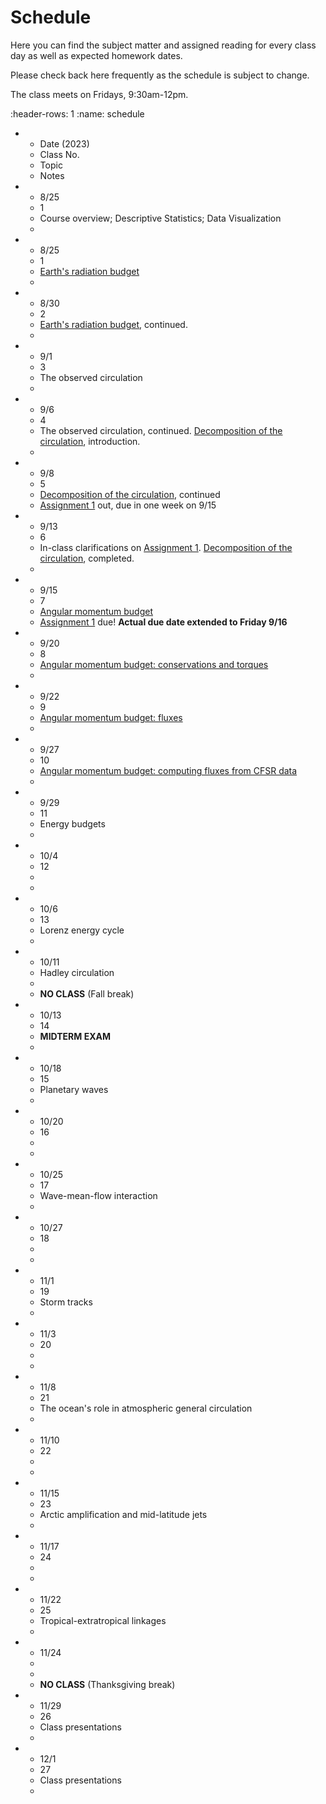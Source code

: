 # Schedule

Here you can find the subject matter and assigned reading for every class day as well as expected homework dates.

Please check back here frequently as the schedule is subject to change.

The class meets on Fridays, 9:30am-12pm.

:header-rows: 1
:name: schedule

* - Date (2023)
  - Class No.
  - Topic
  - Notes
* - 8/25
  - 1
  - Course overview; Descriptive Statistics; Data Visualization
  -
* - 8/25
  - 1
  - [Earth's radiation budget](../lectures/radiation-budget)
  -
* - 8/30
  - 2
  - [Earth's radiation budget](../lectures/radiation-budget), continued.
  -
* - 9/1
  - 3
  - The observed circulation
  -
* - 9/6
  - 4
  - The observed circulation, continued. [Decomposition of the circulation](../lectures/decomposing-circulation), introduction.
  -
* - 9/8
  - 5
  - [Decomposition of the circulation](../lectures/decomposing-circulation), continued
  - [Assignment 1](../assignments/assignment-toa-budget) out, due in one week on 9/15
* - 9/13
  - 6
  - In-class clarifications on [Assignment 1](../assignments/assignment-toa-budget). [Decomposition of the circulation](../lectures/decomposing-circulation), completed.
  -
* - 9/15
  - 7
  - [Angular momentum budget](../lectures/angular-momentum-budget)
  - [Assignment 1](../assignments/assignment-toa-budget) due! **Actual due date extended to Friday 9/16**

* - 9/20
  - 8
  - [Angular momentum budget: conservations and torques](../lectures/angular-momentum-budget)
  -
* - 9/22
  - 9
  - [Angular momentum budget: fluxes](../lectures/angular-momentum-budget)
  -
* - 9/27
  - 10
  - [Angular momentum budget: computing fluxes from CFSR data](../lectures/angular-momentum-budget)
  -
* - 9/29
  - 11
  - Energy budgets
  -
* - 10/4
  - 12
  - 
  -
* - 10/6
  - 13
  - Lorenz energy cycle
  -
* - 10/11
  - Hadley circulation
  -
  - **NO CLASS** (Fall break)
* - 10/13
  - 14
  - **MIDTERM EXAM**
  -
* - 10/18
  - 15
  - Planetary waves
  -
* - 10/20
  - 16
  -
  -
* - 10/25
  - 17
  - Wave-mean-flow interaction
  -
* - 10/27
  - 18
  -
  -
* - 11/1
  - 19
  - Storm tracks
  -
* - 11/3
  - 20
  -
  -
* - 11/8
  - 21
  - The ocean's role in atmospheric general circulation
  -
* - 11/10
  - 22
  -
  -
* - 11/15
  - 23
  - Arctic amplification and mid-latitude jets
  -
* - 11/17
  - 24
  -
  -
* - 11/22
  - 25
  - Tropical-extratropical linkages
  -
* - 11/24
  -
  -
  - **NO CLASS** (Thanksgiving break)
* - 11/29
  - 26
  - Class presentations
  -
* - 12/1
  - 27
  - Class presentations
  -
